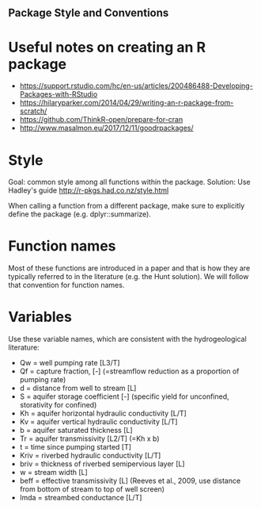 ## Package Style and Conventions

# Useful notes on creating an R package
- https://support.rstudio.com/hc/en-us/articles/200486488-Developing-Packages-with-RStudio
- https://hilaryparker.com/2014/04/29/writing-an-r-package-from-scratch/
- https://github.com/ThinkR-open/prepare-for-cran
- http://www.masalmon.eu/2017/12/11/goodrpackages/

# Style
Goal: common style among all functions within the package. 
Solution: Use Hadley's guide http://r-pkgs.had.co.nz/style.html

When calling a function from a different package, make sure to explicitly
define the package (e.g. dplyr::summarize).

# Function names
Most of these functions are introduced in a paper and that is how they are typically
referred to in the literature (e.g. the Hunt solution). We will follow that convention
for function names.

# Variables
Use these variable names, which are consistent with the hydrogeological literature:
- Qw   = well pumping rate [L3/T]
- Qf   = capture fraction, [-] (=streamflow reduction as a proportion of pumping rate)
- d    = distance from well to stream [L]
- S    = aquifer storage coefficient [-] (specific yield for unconfined, storativity for confined)
- Kh   = aquifer horizontal hydraulic conductivity [L/T]
- Kv   = aquifer vertical hydraulic conductivity [L/T]
- b    = aquifer saturated thickness [L]
- Tr   = aquifer transmissivity [L2/T] (=Kh x b)
- t    = time since pumping started [T]
- Kriv = riverbed hydraulic conductivity [L/T]
- briv = thickness of riverbed semipervious layer [L]
- w    = stream width [L]
- beff = effective transmissivity [L] (Reeves et al., 2009, use distance from bottom of stream to top of well screen)
- lmda = streambed conductance [L/T]
